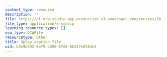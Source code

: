 ```yaml
---
content_type: resource
description: ''
file: https://ol-ocw-studio-app-production.s3.amazonaws.com/courses/18-06sc-linear-algebra-fall-2011/b8e9b8926e79b39057d65b317e028de1_IZqwi0wJovM.srt
file_type: application/x-subrip
learning_resource_types: []
ocw_type: OCWFile
resourcetype: Other
title: 3play caption file
uid: b8e9b892-6e79-b390-57d6-5b317e028de1
---
```

